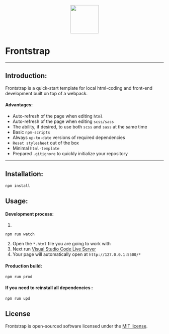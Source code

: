<p align="center">
    <img src="https://nickbur.top/github/frontstrap-logo.svg" width="90px" height="auto">
</p>

# Frontstrap

-----

## Introduction:

Frontstrap is a quick-start template for local html-coding and front-end development built on top of a webpack.

#### Advantages:  

- Auto-refresh of the page when editing ```html```
- Auto-refresh of the page when editing ```scss/sass```
- The ability, if desired, to use both ```scss``` and ```sass``` at the same time
- Basic ```npm-scripts```
- Always ```up-to-date``` versions of required dependencies
- ```Reset stylesheet``` out of the box
- Minimal ```html-template```
- Prepared ```.gitignore``` to quickly initialize your repository

-----

## Installation:  
```
npm install
```
  
## Usage:  

#### Development process:  
1.
```
npm run watch
```
2. Open the ```*.html``` file you are going to work with  
3. Next run [Visual Studio Code Live Server](https://github.com/ritwickdey/vscode-live-server)  
4. Your page will automatically open at ```http://127.0.0.1:5500/*```  
  
#### Production build:
```
npm run prod
```
  
#### If you need to reinstall all dependencies :  
```
npm run upd
```

## License

Frontstrap is open-sourced software licensed under the [MIT license](LICENSE).
